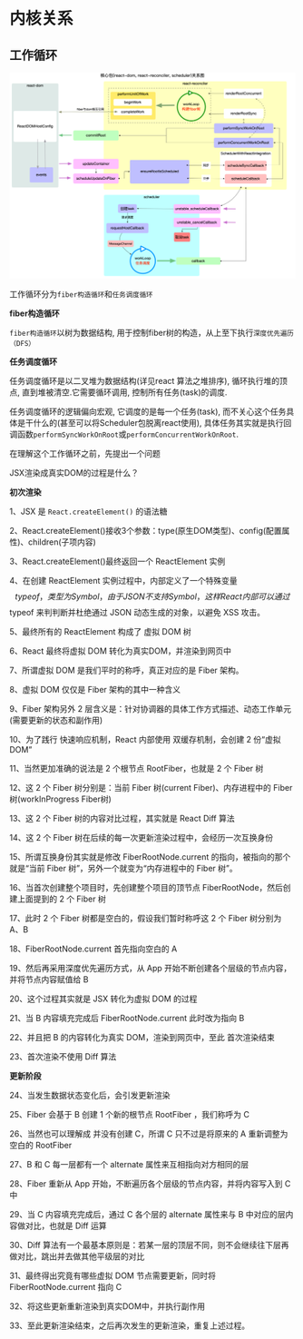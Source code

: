 # 内核关系

## 工作循环
![alt text](../img/core-packages.c2850581.png)

工作循环分为`fiber构造循环`和`任务调度循环`


**fiber构造循环**

`fiber构造循环`以树为数据结构, 用于控制fiber树的构造，从上至下执行`深度优先遍历（DFS）`



**任务调度循环**

任务调度循环是以二叉堆为数据结构(详见react 算法之堆排序), 循环执行堆的顶点, 直到堆被清空.它需要循环调用, 控制所有任务(task)的调度.

任务调度循环的逻辑偏向宏观, 它调度的是每一个任务(task), 而不关心这个任务具体是干什么的(甚至可以将Scheduler包脱离react使用), 具体任务其实就是执行回调函数`performSyncWorkOnRoot`或`performConcurrentWorkOnRoot`.




在理解这个工作循环之前，先提出一个问题

 JSX渲染成真实DOM的过程是什么？


**初次渲染**

1、JSX 是 `React.createElement()` 的语法糖

2、React.createElement()接收3个参数：type(原生DOM类型)、config(配置属性)、children(子项内容)

3、React.createElement()最终返回一个 ReactElement 实例

4、在创建 ReactElement 实例过程中，内部定义了一个特殊变量 $$typeof，类型为 Symbol，由于 JSON 不支持 Symbol，这样 React 内部可以通过 $$typeof 来判判断并杜绝通过 JSON 动态生成的对象，以避免 XSS 攻击。

5、最终所有的 ReactElement 构成了 虚拟 DOM 树

6、React 最终将虚拟 DOM 转化为真实DOM，并渲染到网页中

7、所谓虚拟 DOM 是我们平时的称呼，真正对应的是 Fiber 架构。

8、虚拟 DOM 仅仅是 Fiber 架构的其中一种含义

9、Fiber 架构另外 2 层含义是：针对协调器的具体工作方式描述、动态工作单元(需要更新的状态和副作用)

10、为了践行 快速响应机制，React 内部使用 双缓存机制，会创建 2 份“虚拟DOM”

11、当然更加准确的说法是 2 个根节点 RootFiber，也就是 2 个 Fiber 树

12、这 2 个 Fiber 树分别是：当前 Fiber 树(current Fiber)、内存进程中的 Fiber 树(workInProgress Fiber树)

13、这 2 个 Fiber 树的内容对比过程，其实就是 React Diff 算法

14、这 2 个 Fiber 树在后续的每一次更新渲染过程中，会经历一次互换身份

15、所谓互换身份其实就是修改 FiberRootNode.current 的指向，被指向的那个就是“当前 Fiber 树”，另外一个就变为“内存进程中的 Fiber 树”。

16、当首次创建整个项目时，先创建整个项目的顶节点 FiberRootNode，然后创建上面提到的 2 个 Fiber 树

17、此时 2 个 Fiber 树都是空白的，假设我们暂时称呼这 2 个 Fiber 树分别为 A、B

18、FiberRootNode.current 首先指向空白的 A

19、然后再采用深度优先遍历方式，从 App 开始不断创建各个层级的节点内容，并将节点内容赋值给 B

20、这个过程其实就是 JSX 转化为虚拟 DOM 的过程

21、当 B 内容填充完成后 FiberRootNode.current 此时改为指向 B

22、并且把 B 的内容转化为真实 DOM，渲染到网页中，至此 首次渲染结束

23、首次渲染不使用 Diff 算法

**更新阶段**

24、当发生数据状态变化后，会引发更新渲染

25、Fiber 会基于 B 创建 1 个新的根节点 RootFiber ，我们称呼为 C

26、当然也可以理解成 并没有创建 C，所谓 C 只不过是将原来的 A 重新调整为空白的 RootFiber

27、B 和 C 每一层都有一个 alternate 属性来互相指向对方相同的层

28、Fiber 重新从 App 开始，不断遍历各个层级的节点内容，并将内容写入到 C 中

29、当 C 内容填充完成后，通过 C 各个层的 alternate 属性来与 B 中对应的层内容做对比，也就是 Diff 运算

30、Diff 算法有一个最基本原则是：若某一层的顶层不同，则不会继续往下层再做对比，跳出并去做其他平级层的对比

31、最终得出究竟有哪些虚拟 DOM 节点需要更新，同时将 FiberRootNode.current 指向 C

32、将这些更新重新渲染到真实DOM中，并执行副作用

33、至此更新渲染结束，之后再次发生的更新渲染，重复上述过程。